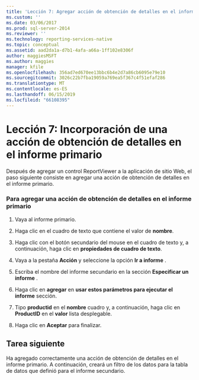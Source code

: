 ```yaml
---
title: 'Lección 7: Agregar acción de obtención de detalles en el informe primario | Microsoft Docs'
ms.custom: ''
ms.date: 03/06/2017
ms.prod: sql-server-2014
ms.reviewer: ''
ms.technology: reporting-services-native
ms.topic: conceptual
ms.assetid: aad2da1a-d7b1-4afa-a66a-1ff102e8306f
author: maggiesMSFT
ms.author: maggies
manager: kfile
ms.openlocfilehash: 356ad7ed670ee13bbc6b4e2d7a86cb6095e79e10
ms.sourcegitcommit: 3026c22b7fba19059a769ea5f367c4f51efaf286
ms.translationtype: MT
ms.contentlocale: es-ES
ms.lasthandoff: 06/15/2019
ms.locfileid: "66108395"
---
```

# <a name="lesson-7-add-drillthrough-action-on-parent-report"></a>Lección 7: Incorporación de una acción de obtención de detalles en el informe primario
  Después de agregar un control ReportViewer a la aplicación de sitio Web, el paso siguiente consiste en agregar una acción de obtención de detalles en el informe primario.  
  
### <a name="to-add-drillthrough-action-on-the-parent-report"></a>Para agregar una acción de obtención de detalles en el informe primario  
  
1.  Vaya al informe primario.  
  
2.  Haga clic en el cuadro de texto que contiene el valor de **nombre**.  
  
3.  Haga clic con el botón secundario del mouse en el cuadro de texto y, a continuación, haga clic en **propiedades de cuadro de texto**.  
  
4.  Vaya a la pestaña **Acción** y seleccione la opción **Ir a informe** .  
  
5.  Escriba el nombre del informe secundario en la sección **Especificar un informe** .  
  
6.  Haga clic en **agregar** en **usar estos parámetros para ejecutar el informe** sección.  
  
7.  Tipo **productid** en el **nombre** cuadro y, a continuación, haga clic en **ProductID** en el **valor** lista desplegable.  
  
8.  Haga clic en **Aceptar** para finalizar.  
  
## <a name="next-task"></a>Tarea siguiente  
 Ha agregado correctamente una acción de obtención de detalles en el informe primario. A continuación, creará un filtro de los datos para la tabla de datos que definió para el informe secundario.  
  
  
